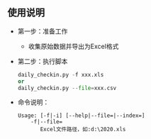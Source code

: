 ## 使用说明
- 第一步：准备工作
  - 收集原始数据并导出为Excel格式
- 第二步：执行脚本
  
    ```python
    daily_checkin.py -f xxx.xls
    or
    daily_checkin.py --file=xxx.csv
    ```
- 命令说明：  
  ```shell
  Usage: [-f|-i] [--help|--file=|--index=]
      -f|--file=
         Excel文件路径，如:d:\2020.xls
  ```
